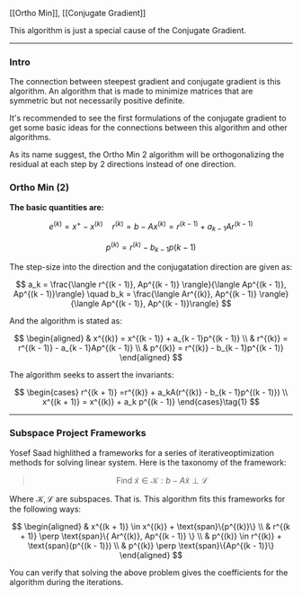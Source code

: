 [[Ortho Min]], [[Conjugate Gradient]]

This algorithm is just a special cause of the Conjugate Gradient. 

---
### **Intro**
The connection between steepest gradient and conjugate gradient is this algorithm. An algorithm that is made to minimize matrices that are symmetric but not necessarily positive definite. 

It's recommended to see the first formulations of the conjugate gradient to get some basic ideas for the connections between this algorithm and other algorithms. 

As its name suggest, the Ortho Min 2 algorithm will be orthogonalizing the residual at each step by 2 directions instead of one direction. 

### **Ortho Min (2)**

**The basic quantities are:**

$$
e^{(k)} = x^+ - x^{(k)} \quad r^{(k)} = b - Ax^{(k)} = r^{(k - 1)} + a_{k- 1}Ar^{(k - 1)}
$$

$$
p^{(k)} = r^{(k)} - b_{k - 1}p{(k - 1)}
$$


The step-size into the direction and the conjugatation direction are given as: 

$$
a_k = \frac{\langle r^{(k - 1)}, Ap^{(k - 1)} \rangle}{\langle Ap^{(k - 1)}, Ap^{(k - 1)}\rangle}
\quad 
b_k = \frac{\langle Ar^{(k)}, Ap^{(k - 1)} \rangle}{\langle Ap^{(k - 1)}, Ap^{(k - 1)}\rangle}
$$

And the algorithm is stated as: 

$$
\begin{aligned}
    & x^{(k)} = x^{(k - 1)} + a_{k - 1}p^{(k - 1)}
    \\
    & r^{(k)} = r^{(k - 1)} - a_{k - 1}Ap^{(k - 1)}
    \\
    & p^{(k)} = r^{(k)} - b_{k - 1}p^{(k - 1)}
\end{aligned}
$$

The algorithm seeks to assert the invariants: 

$$
\begin{cases}
    r^{(k + 1)} =r^{(k)} + a_kA(r^{(k)} - b_{k - 1}p^{(k - 1)})
    \\
    x^{(k + 1)} = x^{(k)} + a_k p^{(k - 1)}
\end{cases}\tag{1}
$$


---
### **Subspace Project Frameworks**

Yosef Saad highlithed a frameworks for a series of iterativeoptimization methods for solving linear system. Here is the taxonomy of the framework: 

> $$
> \text{Find } \tilde{x} \in \mathcal{K} : b - A\tilde{x} \perp \mathcal{L} 
> $$

Where $\mathcal{K}, \mathcal{L}$ are subspaces. That is. This algorithm fits this frameworks for the following ways: 

$$
\begin{aligned}
    & x^{(k + 1)} \in  x^{(k)} + \text{span}\{p^{(k)}\}
    \\
    & r^{(k + 1)} \perp \text{span}\{
            Ar^{(k)}, Ap^{(k - 1)}
        \}
    \\
    & p^{(k)} \in r^{(k)} + \text{span}(p^{(k - 1)})
    \\
    & p^{(k)} \perp \text{span}\{Ap^{(k - 1)}\}
\end{aligned}
$$

You can verify that solving the above problem gives the coefficients for the algorithm during the iterations. 



